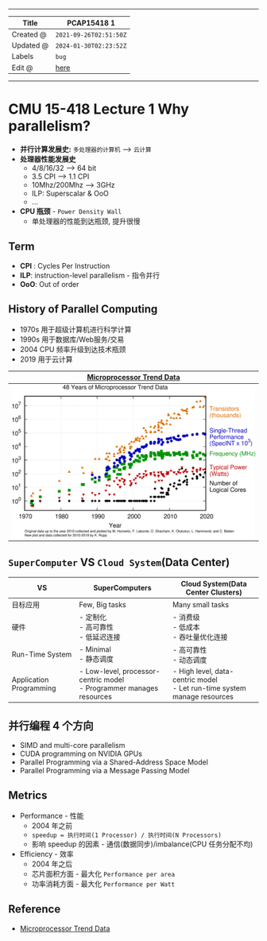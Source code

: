 -----

| Title     | PCAP15418 1                                      |
| --------- | ------------------------------------------------ |
| Created @ | `2021-09-26T02:51:50Z`                           |
| Updated @ | `2024-01-30T02:23:52Z`                           |
| Labels    | `bug`                                            |
| Edit @    | [here](https://github.com/junxnone/csc/issues/3) |

-----

# CMU 15-418 Lecture 1 Why parallelism?

  - **并行计算发展史:** `多处理器的计算机` --\> `云计算`
  - **处理器性能发展史**
      - 4/8/16/32 --\> 64 bit
      - 3.5 CPI --\> 1.1 CPI
      - 10Mhz/200Mhz --\> 3GHz
      - ILP: Superscalar & OoO
      - ...
  - **CPU 瓶颈** - `Power Density Wall`
      - 单处理器的性能到达瓶颈, 提升很慢

## Term

  - **CPI** : Cycles Per Instruction
  - **ILP**: instruction-level parallelism - 指令并行
  - **OoO**: Out of order

## History of Parallel Computing

  - 1970s 用于超级计算机进行科学计算
  - 1990s 用于数据库/Web服务/交易
  - 2004 CPU 频率升级到达技术瓶颈
  - 2019 用于云计算

| [Microprocessor Trend Data](https://github.com/karlrupp/microprocessor-trend-data) |
| ---------------------------------------------------------------------------------- |
| ![image](media/a6f048ed39a239b513c4472b316438442fe6104d.png)                       |

## `SuperComputer` VS `Cloud System`(Data Center)

| VS                      | SuperComputers                                                          | Cloud System(Data Center Clusters)                                          |
| ----------------------- | ----------------------------------------------------------------------- | --------------------------------------------------------------------------- |
| 目标应用                    | Few, Big tasks                                                          | Many small tasks                                                            |
| 硬件                      | \- 定制化<br>- 高可靠性<br>- 低延迟连接                                             | \- 消费级<br>- 低成本<br>- 吞吐量优化连接                                                |
| Run-Time System         | \- Minimal<br>- 静态调度                                                    | \- 高可靠性<br>- 动态调度                                                           |
| Application Programming | \- Low-level, processor-centric model<br>- Programmer manages resources | \- High level, data-centric model<br>- Let run-time system manage resources |

## 并行编程 4 个方向

  - SIMD and multi-core parallelism
  - CUDA programming on NVIDIA GPUs
  - Parallel Programming via a Shared-Address Space Model
  - Parallel Programming via a Message Passing Model

## Metrics

  - Performance - 性能
      - 2004 年之前
      - `speedup = 执行时间(1 Processor) / 执行时间(N Processors)`
      - 影响 speedup 的因素 - 通信(数据同步)/imbalance(CPU 任务分配不均)
  - Efficiency - 效率
      - 2004 年之后
      - 芯片面积方面 - 最大化 `Performance per area`
      - 功率消耗方面 - 最大化 `Performance per Watt`

## Reference

  - [Microprocessor Trend
    Data](https://github.com/karlrupp/microprocessor-trend-data)
